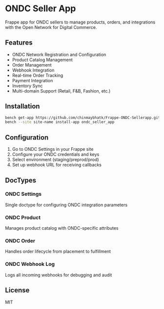 # ONDC Seller App

Frappe app for ONDC sellers to manage products, orders, and integrations with the Open Network for Digital Commerce.

## Features

- ONDC Network Registration and Configuration
- Product Catalog Management  
- Order Management
- Webhook Integration
- Real-time Order Tracking
- Payment Integration
- Inventory Sync
- Multi-domain Support (Retail, F&B, Fashion, etc.)

## Installation

```bash
bench get-app https://github.com/chinmaybhatk/Frappe-ONDC-Sellerapp.git
bench --site site-name install-app ondc_seller_app
```

## Configuration

1. Go to ONDC Settings in your Frappe site
2. Configure your ONDC credentials and keys
3. Select environment (staging/preprod/prod)
4. Set up webhook URL for receiving callbacks

## DocTypes

### ONDC Settings
Single doctype for configuring ONDC integration parameters

### ONDC Product
Manages product catalog with ONDC-specific attributes

### ONDC Order
Handles order lifecycle from placement to fulfillment

### ONDC Webhook Log
Logs all incoming webhooks for debugging and audit

## License

MIT